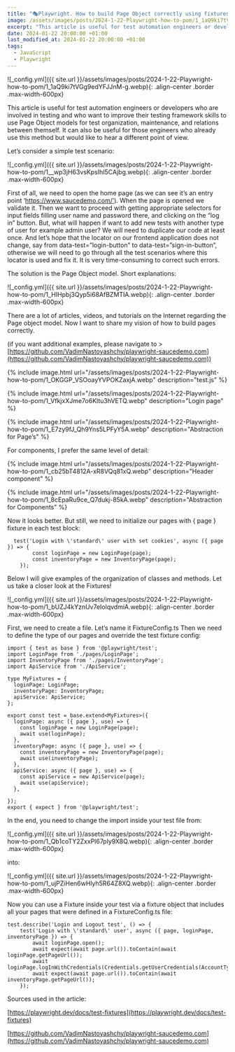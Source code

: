 ```yaml
---
title: "🎭Playwright. How to build Page Object correctly using fixtures"
image: /assets/images/posts/2024-1-22-Playwright-how-to-pom/1_1aQ9ki7tVGg9edYFJJnM-g.webp
excerpt: "This article is useful for test automation engineers or developers who are involved in testing and who want to improve their testing framework skills to use Page Object models for test organization, maintenance, and relations between themself. It can also be useful for those engineers who already use this method but would like to hear a different point of view..."
date: 2024-01-22 20:00:00 +01:00
last_modified_at: 2024-01-22 20:00:00 +01:00
tags:
  - JavaScript
  - Playwright
---
```


![_config.yml]({{ site.url }}/assets/images/posts/2024-1-22-Playwright-how-to-pom/1_1aQ9ki7tVGg9edYFJJnM-g.webp){: .align-center .border .max-width-600px}

This article is useful for test automation engineers or developers who are involved in testing and who want to improve their testing framework skills to use Page Object models for test organization, maintenance, and relations between themself. It can also be useful for those engineers who already use this method but would like to hear a different point of view.

Let’s consider a simple test scenario:

![_config.yml]({{ site.url }}/assets/images/posts/2024-1-22-Playwright-how-to-pom/1\_\_wp3jH63vsKpsIhI5CAjbg.webp){: .align-center .border .max-width-600px}

First of all, we need to open the home page (as we can see it’s an entry point ‘https://www.saucedemo.com/’). When the page is opened we validate it. Then we want to proceed with getting appropriate selectors for input fields filling user name and password there, and clicking on the “log in” button.
But, what will happen if want to add new tests with another type of user for example admin user? We will need to duplicate our code at least once.
And let’s hope that the locator on our frontend application does not change, say from data-test=”login-button” to data-test=”sign-in-button”, otherwise we will need to go through all the test scenarios where this locator is used and fix it. It is very time-consuming to correct such errors.

The solution is the Page Object model.
Short explanations:

![_config.yml]({{ site.url }}/assets/images/posts/2024-1-22-Playwright-how-to-pom/1_HIHpbj3Qyp5i68AfBZMTIA.webp){: .align-center .border .max-width-600px}

There are a lot of articles, videos, and tutorials on the Internet regarding the Page object model. Now I want to share my vision of how to build pages correctly.

(if you want additional examples, please navigate to > [https://github.com/VadimNastoyashchy/playwright-saucedemo.com](https://github.com/VadimNastoyashchy/playwright-saucedemo.com))

{% include image.html url="/assets/images/posts/2024-1-22-Playwright-how-to-pom/1_OKGGP_VSOoayYVPOKZaxjA.webp" description="test.js" %}

{% include image.html url="/assets/images/posts/2024-1-22-Playwright-how-to-pom/1_VfkjxXJme7o6Kltu3hVETQ.webp" description="Login page" %}

{% include image.html url="/assets/images/posts/2024-1-22-Playwright-how-to-pom/1_E7zy9fJ_Qh9Yns5LPFyY5A.webp" description="Abstraction for Page’s" %}

For components, I prefer the same level of detail:

{% include image.html url="/assets/images/posts/2024-1-22-Playwright-how-to-pom/1_cb25bT4812A-xR8VQq81xQ.webp" description="Header component" %}

{% include image.html url="/assets/images/posts/2024-1-22-Playwright-how-to-pom/1_8cEpaRu9ce_Q7dukj-85kA.webp" description="Abstraction for Components" %}

Now it looks better. But still, we need to initialize our pages with { page } fixture in each test block:

```
  test('Login with \'standard\' user with set cookies', async ({ page }) => {
        const loginPage = new LoginPage(page);
        const inventoryPage = new InventoryPage(page);
    });
```

Below I will give examples of the organization of classes and methods. Let us take a closer look at the Fixtures!

![_config.yml]({{ site.url }}/assets/images/posts/2024-1-22-Playwright-how-to-pom/1_bUZJ4kYznUv7eIolqvdmiA.webp){: .align-center .border .max-width-600px}

First, we need to create a file. Let’s name it FixtureConfig.ts
Then we need to define the type of our pages and override the test fixture config:

```
import { test as base } from '@playwright/test';
import LoginPage from './pages/LoginPage';
import InventoryPage from './pages/InventoryPage';
import ApiService from './ApiService';

type MyFixtures = {
  loginPage: LoginPage;
  inventoryPage: InventoryPage;
  apiService: ApiService;
};

export const test = base.extend<MyFixtures>({
  loginPage: async ({ page }, use) => {
    const loginPage = new LoginPage(page);
    await use(loginPage);
  },
  inventoryPage: async ({ page }, use) => {
    const inventoryPage = new InventoryPage(page);
    await use(inventoryPage);
  },
  apiService: async ({ page }, use) => {
    const apiService = new ApiService(page);
    await use(apiService);
  },

});
export { expect } from '@playwright/test';
```

In the end, you need to change the import inside your test file
from:

![_config.yml]({{ site.url }}/assets/images/posts/2024-1-22-Playwright-how-to-pom/1_Qb1coTY2ZxxPl67ply9X8Q.webp){: .align-center .border .max-width-600px}

into:

![_config.yml]({{ site.url }}/assets/images/posts/2024-1-22-Playwright-how-to-pom/1_ujPZiHen6wHlyh5R64Z8XQ.webp){: .align-center .border .max-width-600px}

Now you can use a Fixture inside your test via a fixture object that includes all your pages that were defined in a FixtureConfig.ts file:

```
test.describe('Login and Logout test', () => {
    test('Login with \'standard\' user', async ({ page, loginPage, inventoryPage }) => {
        await loginPage.open();
        await expect(await page.url()).toContain(await loginPage.getPageUrl());
        await loginPage.logInWithCredentials(Credentials.getUserCredentials(AccountType.Standard));
        await expect(await page.url()).toContain(await inventoryPage.getPageUrl());
    });
```

Sources used in the article:

[https://playwright.dev/docs/test-fixtures](https://playwright.dev/docs/test-fixtures)

[https://github.com/VadimNastoyashchy/playwright-saucedemo.com](https://github.com/VadimNastoyashchy/playwright-saucedemo.com)
